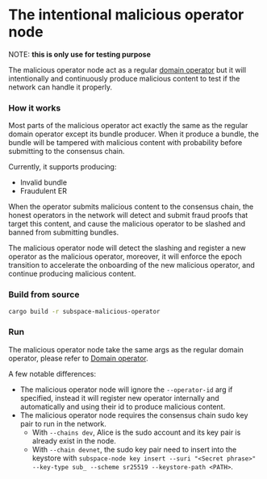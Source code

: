 # The intentional malicious operator node

NOTE: ****this is only use for testing purpose****

The malicious operator node act as a regular [domain operator](../../domains/README.md) but it will intentionally and continuously produce malicious content to test if the network can handle it properly.

### How it works

Most parts of the malicious operator act exactly the same as the regular domain operator except its bundle producer. When it produce a bundle, the bundle will be tampered with malicious content with probability before submitting to the consensus chain.

Currently, it supports producing:
- Invalid bundle
- Fraudulent ER

When the operator submits malicious content to the consensus chain, the honest operators in the network will detect and submit fraud proofs that target this content, and cause the malicious operator to be slashed and banned from submitting bundles.

The malicious operator node will detect the slashing and register a new operator as the malicious operator, moreover, it will enforce the epoch transition to accelerate the onboarding of the new malicious operator, and continue producing malicious content.

### Build from source

```bash
cargo build -r subspace-malicious-operator
```

### Run

The malicious operator node take the same args as the regular domain operator, please refer to [Domain operator](../../domains/README.md).

A few notable differences:
- The malicious operator node will ignore the `--operator-id` arg if specified, instead it will register new operator internally and automatically and using their id to produce malicious content.
- The malicious operator node requires the consensus chain sudo key pair to run in the network.
    - With `--chains dev`, Alice is the sudo account and its key pair is already exist in the node.
    - With `--chain devnet`, the sudo key pair need to insert into the keystore with `subspace-node key insert --suri "<Secret phrase>" --key-type sub_ --scheme sr25519 --keystore-path <PATH>`.
